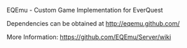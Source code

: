 EQEmu - Custom Game Implementation for EverQuest

Dependencies can be obtained at http://eqemu.github.com/

More Information: https://github.com/EQEmu/Server/wiki
